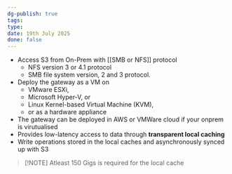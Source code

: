 ```yaml
---
dg-publish: true
tags: 
type: 
date: 19th July 2025
done: false
---
```

- Access S3 from On-Prem with [[SMB or NFS]] protocol
	- NFS version 3 or 4.1 protocol
	- SMB file system version, 2 and 3 protocol.
- Deploy the gateway as a VM on 
	- VMware ESXi,
	- Microsoft Hyper-V, or
	- Linux Kernel-based Virtual Machine (KVM),
	- or as a hardware appliance
- The gateway can be deployed in AWS or VMWare cloud if your onprem is virutualised 
- Provides low-latency access to data through **transparent local caching**
- Write operations stored in the local caches and asynchronously synced up with S3

> [!NOTE] Atleast 150 Gigs is required for the local cache
